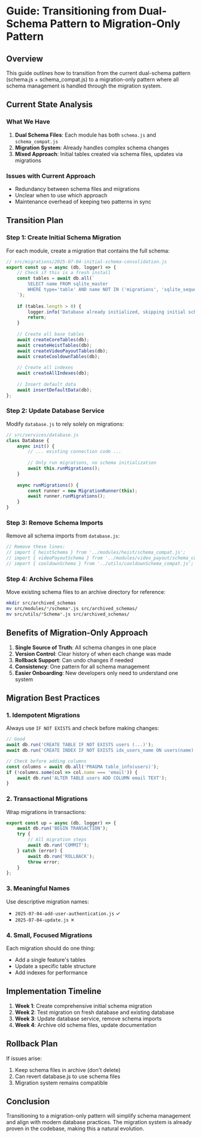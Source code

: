 # Guide: Transitioning from Dual-Schema Pattern to Migration-Only Pattern

## Overview

This guide outlines how to transition from the current dual-schema pattern (schema.js + schema_compat.js) to a migration-only pattern where all schema management is handled through the migration system.

## Current State Analysis

### What We Have
1. **Dual Schema Files**: Each module has both `schema.js` and `schema_compat.js`
2. **Migration System**: Already handles complex schema changes
3. **Mixed Approach**: Initial tables created via schema files, updates via migrations

### Issues with Current Approach
- Redundancy between schema files and migrations
- Unclear when to use which approach
- Maintenance overhead of keeping two patterns in sync

## Transition Plan

### Step 1: Create Initial Schema Migration

For each module, create a migration that contains the full schema:

```javascript
// src/migrations/2025-07-04-initial-schema-consolidation.js
export const up = async (db, logger) => {
    // Check if this is a fresh install
    const tables = await db.all(`
        SELECT name FROM sqlite_master 
        WHERE type='table' AND name NOT IN ('migrations', 'sqlite_sequence')
    `);
    
    if (tables.length > 0) {
        logger.info('Database already initialized, skipping initial schema');
        return;
    }
    
    // Create all base tables
    await createCoreTables(db);
    await createHeistTables(db);
    await createVideoPayoutTables(db);
    await createCooldownTables(db);
    
    // Create all indexes
    await createAllIndexes(db);
    
    // Insert default data
    await insertDefaultData(db);
};
```

### Step 2: Update Database Service

Modify `database.js` to rely solely on migrations:

```javascript
// src/services/database.js
class Database {
    async init() {
        // ... existing connection code ...
        
        // Only run migrations, no schema initialization
        await this.runMigrations();
    }
    
    async runMigrations() {
        const runner = new MigrationRunner(this);
        await runner.runMigrations();
    }
}
```

### Step 3: Remove Schema Imports

Remove all schema imports from `database.js`:
```javascript
// Remove these lines:
// import { heistSchema } from '../modules/heist/schema_compat.js';
// import { videoPayoutSchema } from '../modules/video_payout/schema_compat.js';
// import { cooldownSchema } from '../utils/cooldownSchema_compat.js';
```

### Step 4: Archive Schema Files

Move existing schema files to an archive directory for reference:
```bash
mkdir src/archived_schemas
mv src/modules/*/schema*.js src/archived_schemas/
mv src/utils/*Schema*.js src/archived_schemas/
```

## Benefits of Migration-Only Approach

1. **Single Source of Truth**: All schema changes in one place
2. **Version Control**: Clear history of when each change was made
3. **Rollback Support**: Can undo changes if needed
4. **Consistency**: One pattern for all schema management
5. **Easier Onboarding**: New developers only need to understand one system

## Migration Best Practices

### 1. Idempotent Migrations
Always use `IF NOT EXISTS` and check before making changes:

```javascript
// Good
await db.run('CREATE TABLE IF NOT EXISTS users (...)');
await db.run('CREATE INDEX IF NOT EXISTS idx_users_name ON users(name)');

// Check before adding columns
const columns = await db.all('PRAGMA table_info(users)');
if (!columns.some(col => col.name === 'email')) {
    await db.run('ALTER TABLE users ADD COLUMN email TEXT');
}
```

### 2. Transactional Migrations
Wrap migrations in transactions:

```javascript
export const up = async (db, logger) => {
    await db.run('BEGIN TRANSACTION');
    try {
        // All migration steps
        await db.run('COMMIT');
    } catch (error) {
        await db.run('ROLLBACK');
        throw error;
    }
};
```

### 3. Meaningful Names
Use descriptive migration names:
- `2025-07-04-add-user-authentication.js` ✓
- `2025-07-04-update.js` ✗

### 4. Small, Focused Migrations
Each migration should do one thing:
- Add a single feature's tables
- Update a specific table structure
- Add indexes for performance

## Implementation Timeline

1. **Week 1**: Create comprehensive initial schema migration
2. **Week 2**: Test migration on fresh database and existing database
3. **Week 3**: Update database service, remove schema imports
4. **Week 4**: Archive old schema files, update documentation

## Rollback Plan

If issues arise:
1. Keep schema files in archive (don't delete)
2. Can revert database.js to use schema files
3. Migration system remains compatible

## Conclusion

Transitioning to a migration-only pattern will simplify schema management and align with modern database practices. The migration system is already proven in the codebase, making this a natural evolution.